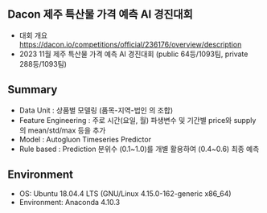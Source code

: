 
## Dacon 제주 특산물 가격 예측 AI 경진대회

- 대회 개요 https://dacon.io/competitions/official/236176/overview/description
- 2023 11월 제주 특산물 가격 예측 AI 경진대회 (public 64등/1093팀, private 288등/1093팀)

## Summary
- Data Unit : 상품별 모델링 (품목-지역-법인 의 조합)
- Feature Engineering : 주로 시간(요일, 월) 파생변수 및 기간별 price와 supply의 mean/std/max 등을 추가
- Model : Autogluon Timeseries Predictor
- Rule based : Prediction 분위수 (0.1~1.0)를 개별 활용하여 (0.4~0.6) 최종 예측 

## Environment
- OS: Ubuntu 18.04.4 LTS (GNU/Linux 4.15.0-162-generic x86_64)
- Environment: Anaconda 4.10.3
